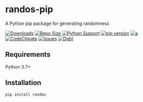 # randos-pip
A Python pip package for generating randomness

[![Downloads](https://pepy.tech/badge/randos/month)](#)
[![Repo Size](https://img.shields.io/github/repo-size/aljaroudi/randos-pip)](#)
[![Python Support](https://img.shields.io/pypi/pyversions/randos)](#)
[![pip version](https://img.shields.io/pypi/v/randos)](#)
[![a](https://img.shields.io/github/workflow/status/aljaroudi/randos-pip/Python%20package/main?label=test)](#)
[![CodeClimate](https://img.shields.io/codeclimate/maintainability-percentage/aljaroudi/randos-pip)](#)
[![Issues](https://img.shields.io/codeclimate/issues/aljaroudi/randos-pip)](#)
[![Debt](https://img.shields.io/codeclimate/tech-debt/aljaroudi/randos-pip)](#)


## Requirements

Python 3.7+

## Installation

```console
pip install randos
